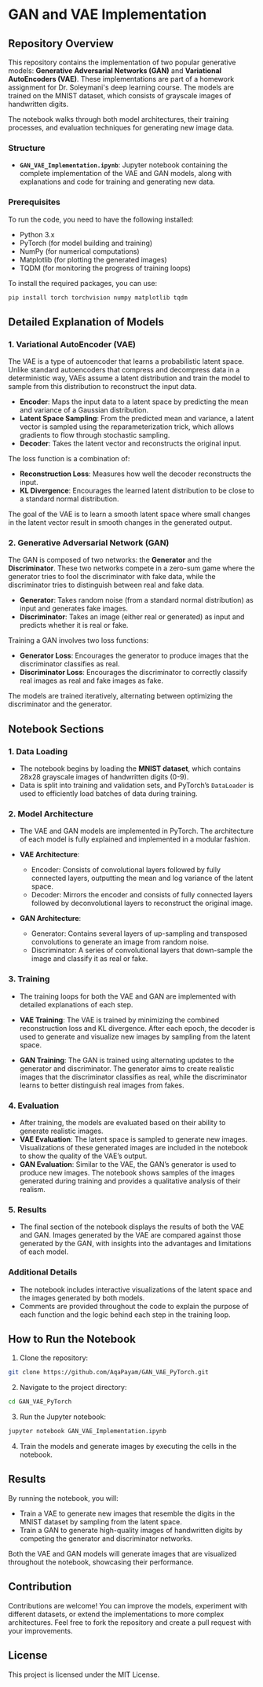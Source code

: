 
# GAN and VAE Implementation

## Repository Overview
This repository contains the implementation of two popular generative models: **Generative Adversarial Networks (GAN)** and **Variational AutoEncoders (VAE)**. These implementations are part of a homework assignment for Dr. Soleymani's deep learning course. The models are trained on the MNIST dataset, which consists of grayscale images of handwritten digits.

The notebook walks through both model architectures, their training processes, and evaluation techniques for generating new image data.

### Structure
- **`GAN_VAE_Implementation.ipynb`**: Jupyter notebook containing the complete implementation of the VAE and GAN models, along with explanations and code for training and generating new data.

### Prerequisites
To run the code, you need to have the following installed:
- Python 3.x
- PyTorch (for model building and training)
- NumPy (for numerical computations)
- Matplotlib (for plotting the generated images)
- TQDM (for monitoring the progress of training loops)

To install the required packages, you can use:
```bash
pip install torch torchvision numpy matplotlib tqdm
```

## Detailed Explanation of Models

### 1. Variational AutoEncoder (VAE)
The VAE is a type of autoencoder that learns a probabilistic latent space. Unlike standard autoencoders that compress and decompress data in a deterministic way, VAEs assume a latent distribution and train the model to sample from this distribution to reconstruct the input data.

- **Encoder**: Maps the input data to a latent space by predicting the mean and variance of a Gaussian distribution.
- **Latent Space Sampling**: From the predicted mean and variance, a latent vector is sampled using the reparameterization trick, which allows gradients to flow through stochastic sampling.
- **Decoder**: Takes the latent vector and reconstructs the original input.

The loss function is a combination of:
- **Reconstruction Loss**: Measures how well the decoder reconstructs the input.
- **KL Divergence**: Encourages the learned latent distribution to be close to a standard normal distribution.

The goal of the VAE is to learn a smooth latent space where small changes in the latent vector result in smooth changes in the generated output.

### 2. Generative Adversarial Network (GAN)
The GAN is composed of two networks: the **Generator** and the **Discriminator**. These two networks compete in a zero-sum game where the generator tries to fool the discriminator with fake data, while the discriminator tries to distinguish between real and fake data.

- **Generator**: Takes random noise (from a standard normal distribution) as input and generates fake images.
- **Discriminator**: Takes an image (either real or generated) as input and predicts whether it is real or fake.

Training a GAN involves two loss functions:
- **Generator Loss**: Encourages the generator to produce images that the discriminator classifies as real.
- **Discriminator Loss**: Encourages the discriminator to correctly classify real images as real and fake images as fake.

The models are trained iteratively, alternating between optimizing the discriminator and the generator.

## Notebook Sections

### 1. **Data Loading**
   - The notebook begins by loading the **MNIST dataset**, which contains 28x28 grayscale images of handwritten digits (0-9).
   - Data is split into training and validation sets, and PyTorch’s `DataLoader` is used to efficiently load batches of data during training.

### 2. **Model Architecture**
   - The VAE and GAN models are implemented in PyTorch. The architecture of each model is fully explained and implemented in a modular fashion.
   
   - **VAE Architecture**: 
     - Encoder: Consists of convolutional layers followed by fully connected layers, outputting the mean and log variance of the latent space.
     - Decoder: Mirrors the encoder and consists of fully connected layers followed by deconvolutional layers to reconstruct the original image.
   
   - **GAN Architecture**:
     - Generator: Contains several layers of up-sampling and transposed convolutions to generate an image from random noise.
     - Discriminator: A series of convolutional layers that down-sample the image and classify it as real or fake.

### 3. **Training**
   - The training loops for both the VAE and GAN are implemented with detailed explanations of each step.
   - **VAE Training**: The VAE is trained by minimizing the combined reconstruction loss and KL divergence. After each epoch, the decoder is used to generate and visualize new images by sampling from the latent space.
   
   - **GAN Training**: The GAN is trained using alternating updates to the generator and discriminator. The generator aims to create realistic images that the discriminator classifies as real, while the discriminator learns to better distinguish real images from fakes.

### 4. **Evaluation**
   - After training, the models are evaluated based on their ability to generate realistic images.
   - **VAE Evaluation**: The latent space is sampled to generate new images. Visualizations of these generated images are included in the notebook to show the quality of the VAE’s output.
   - **GAN Evaluation**: Similar to the VAE, the GAN’s generator is used to produce new images. The notebook shows samples of the images generated during training and provides a qualitative analysis of their realism.

### 5. **Results**
   - The final section of the notebook displays the results of both the VAE and GAN. Images generated by the VAE are compared against those generated by the GAN, with insights into the advantages and limitations of each model.

### Additional Details
- The notebook includes interactive visualizations of the latent space and the images generated by both models.
- Comments are provided throughout the code to explain the purpose of each function and the logic behind each step in the training loop.

## How to Run the Notebook
1. Clone the repository:
```bash
git clone https://github.com/AqaPayam/GAN_VAE_PyTorch.git
```

2. Navigate to the project directory:
```bash
cd GAN_VAE_PyTorch
```

3. Run the Jupyter notebook:
```bash
jupyter notebook GAN_VAE_Implementation.ipynb
```

4. Train the models and generate images by executing the cells in the notebook.

## Results
By running the notebook, you will:
- Train a VAE to generate new images that resemble the digits in the MNIST dataset by sampling from the latent space.
- Train a GAN to generate high-quality images of handwritten digits by competing the generator and discriminator networks.

Both the VAE and GAN models will generate images that are visualized throughout the notebook, showcasing their performance.

## Contribution
Contributions are welcome! You can improve the models, experiment with different datasets, or extend the implementations to more complex architectures. Feel free to fork the repository and create a pull request with your improvements.

## License
This project is licensed under the MIT License.

